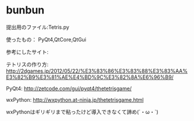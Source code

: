 # bunbun

提出用のファイル:Tetris.py

使ったもの：
PyQt4,QtCore,QtGui

参考にしたサイト:

テトリスの作り方:
http://2dgames.jp/2012/05/22/%E3%83%86%E3%83%88%E3%83%AA%E3%82%B9%E3%81%AE%E4%BD%9C%E3%82%8A%E6%96%B9/

PyQt4:
http://zetcode.com/gui/pyqt4/thetetrisgame/

wxPython:
http://wxpython.at-ninja.jp/thetetrisgame.html


wxPythonはギリギリまで粘ったけど導入できなくて諦め(´・ω・`)
